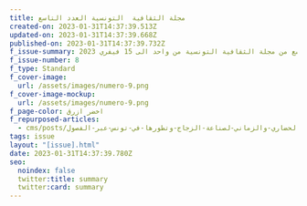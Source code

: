 ```yaml
---
title: مجلة الثقافية  التونسية العدد التاسع
created-on: 2023-01-31T14:37:39.513Z
updated-on: 2023-01-31T14:37:39.668Z
published-on: 2023-01-31T14:37:39.732Z
f_issue-summary: تصفح معنا العدد التاسع من مجلة الثقافية التونسية من واحد الى 15 فيفري 2023
f_issue-number: 8
f_type: Standard
f_cover-image:
  url: /assets/images/numero-9.png
f_cover-image-mockup:
  url: /assets/images/numero-9.png
f_page-color: اخضر ازرق
f_repurposed-articles:
  - cms/posts/الاطار-الحضاري-والزماني-لصناعة-الزجاج-وتطورها-في-تونس-عبر-الفصول.md
tags: issue
layout: "[issue].html"
date: 2023-01-31T14:37:39.780Z
seo:
  noindex: false
  twitter:title: summary
  twitter:card: summary
---
```

